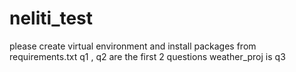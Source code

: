 # neliti_test
please create virtual environment and install packages from requirements.txt
q1 , q2 are the first 2 questions
weather_proj is q3